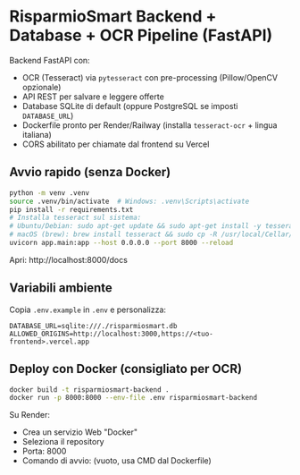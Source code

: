 
# RisparmioSmart Backend + Database + OCR Pipeline (FastAPI)

Backend FastAPI con:
- OCR (Tesseract) via `pytesseract` con pre-processing (Pillow/OpenCV opzionale)
- API REST per salvare e leggere offerte
- Database SQLite di default (oppure PostgreSQL se imposti `DATABASE_URL`)
- Dockerfile pronto per Render/Railway (installa `tesseract-ocr` + lingua italiana)
- CORS abilitato per chiamate dal frontend su Vercel

## Avvio rapido (senza Docker)
```bash
python -m venv .venv
source .venv/bin/activate  # Windows: .venv\Scripts\activate
pip install -r requirements.txt
# Installa tesseract sul sistema:
# Ubuntu/Debian: sudo apt-get update && sudo apt-get install -y tesseract-ocr tesseract-ocr-ita
# macOS (brew): brew install tesseract && sudo cp -R /usr/local/Cellar/tesseract/*/share/tessdata/ita.traineddata /usr/local/share/tessdata/ (se serve)
uvicorn app.main:app --host 0.0.0.0 --port 8000 --reload
```

Apri: http://localhost:8000/docs

## Variabili ambiente
Copia `.env.example` in `.env` e personalizza:
```env
DATABASE_URL=sqlite:///./risparmiosmart.db
ALLOWED_ORIGINS=http://localhost:3000,https://<tuo-frontend>.vercel.app
```

## Deploy con Docker (consigliato per OCR)
```bash
docker build -t risparmiosmart-backend .
docker run -p 8000:8000 --env-file .env risparmiosmart-backend
```

Su Render:
- Crea un servizio Web "Docker"
- Seleziona il repository
- Porta: 8000
- Comando di avvio: (vuoto, usa CMD dal Dockerfile)

